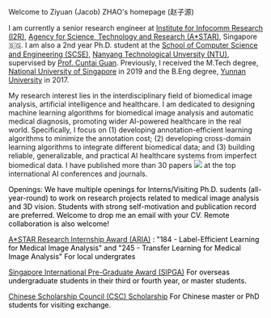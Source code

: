 Welcome to Ziyuan (Jacob) ZHAO's homepage (赵子源)


I am currently a senior research engineer at
<a href="https://www.a-star.edu.sg/i2r">Institute for Infocomm Research (I2R)</a>, 
<a href="https://www.a-star.edu.sg/">Agency for Science, Technology and Research (A*STAR)</a>, Singapore 🇸🇬. I am also a 2nd year Ph.D. student at the 
<a href="https://www.ntu.edu.sg/scse">School of Computer Science and Engineering (SCSE)</a>,
<a href="https://www.ntu.edu.sg/">Nanyang Technological Unversity (NTU)</a>, 
supervised by <a href="https://personal.ntu.edu.sg/ctguan/">Prof. Cuntai Guan</a>.
Previously, I received the M.Tech degree, <a href="https://www.nus.edu.sg/">National University of Singapore</a> in 2019 
and the B.Eng degree, <a href="http://english.ynu.edu.cn/">Yunnan University</a> in 2017.

My research interest lies in the interdisciplinary field of biomedical image analysis, artificial intelligence and healthcare.
I am dedicated to designing machine learning algorithms for biomedical image analysis and automatic medical diagnosis, promoting wider AI-powered healthcare in the real world.
Specifically, I focus on (1) developing annotation-efficient learning algorithms to minimize the annotation cost; (2) developing cross-domain learning algorithms to integrate different biomedical data; and (3) building reliable, generalizable, and practical AI healthcare systems from imperfect biomedical data. I have published more than 30 papers <a href='https://scholar.google.com/citations?user=2vL2XTsAAAAJ'><img src="https://img.shields.io/endpoint?logo=Google%20Scholar&url=https%3A%2F%2Fcdn.jsdelivr.net%2Fgh%2Fjacobzhaoziyuan%2Fjacobzhaoziyuan.github.io@google-scholar-stats%2Fgs_data_shieldsio.json&labelColor=f6f6f6&color=9cf&style=flat&label=citations"></a> at the top international AI conferences and journals.

<span style="color:black">Openings: We have multiple openings for Interns/Visiting Ph.D. sudents (all-year-round) to work on research projects related to medical image analysis and 3D vision. Students with strong self-motivation and publication record are preferred. Welcome to drop me an email with your CV. Remote collaboration is also welcome!</span>

<span style="color:black">  <a href="https://www.a-star.edu.sg/Scholarships/for-undergraduate-studies/a-star-research-internship-award-aria">A*STAR Research Internship Award (ARIA)</a>   : "184 - Label-Efficient Learning for Medical Image Analysis" and "245 - Transfer Learning for Medical Image Analysis" For local undergrates </span>

<span style="color:black">  <a href="https://www.a-star.edu.sg/Scholarships/for-undergraduate-studies/singapore-international-pre-graduate-award-sipga">Singapore International Pre-Graduate Award (SIPGA)</a> For overseas undergraduate students in their third or fourth year, or master students.</span>


<span style="color:black">  <a href="https://www.csc.edu.cn/article/2306">Chinese Scholarship Council (CSC) Scholarship</a> For Chinese master or PhD students for visiting exchange.</span>


